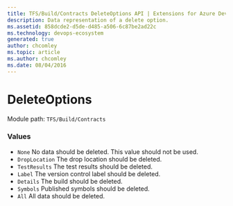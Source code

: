 ```yaml
---
title: TFS/Build/Contracts DeleteOptions API | Extensions for Azure DevOps Services
description: Data representation of a delete option.
ms.assetid: 858dcde2-d5de-d485-a506-6c87be2ad22c
ms.technology: devops-ecosystem
generated: true
author: chcomley
ms.topic: article
ms.author: chcomley
ms.date: 08/04/2016
---
```


# DeleteOptions

Module path: `TFS/Build/Contracts`

### Values

* `None` No data should be deleted. This value should not be used.
* `DropLocation` The drop location should be deleted.
* `TestResults` The test results should be deleted.
* `Label` The version control label should be deleted.
* `Details` The build should be deleted.
* `Symbols` Published symbols should be deleted.
* `All` All data should be deleted.

